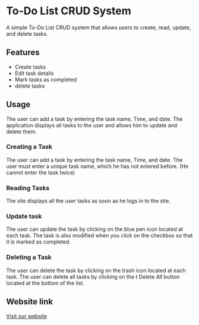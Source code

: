 #  To-Do List CRUD System
 A simple To-Do List CRUD system that allows users to create, read, update, and delete tasks.
## Features
- Create tasks
- Edit task details
- Mark tasks as completed
- delete tasks


## Usage
The user can add a task by entering the task name, Time, and date. The application displays all tasks to the user and allows him to update and delete them.


### Creating a Task
The user can add a task by entering the task name, Time, and date. The user must enter a unique task name, which he has not entered before. (He cannot enter the task twice)


### Reading Tasks
The site displays all the user tasks as soon as he logs in to the site.


### Update task
The user can update the task by clicking on the blue pen icon located at each task.
The task is also modified when you click on the checkbox so that it is marked as completed.


### Deleting a Task
The user can delete the task by clicking on the trash icon located at each task.
The user can delete all tasks by clicking on the t Delete All button located at the bottom of the list.

## Website link
[Visit our website](https://yasmeenbsharat.github.io/todolist/)



